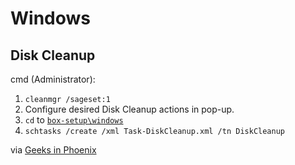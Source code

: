 # Windows

## Disk Cleanup

cmd (Administrator):

1.  `cleanmgr /sageset:1`
2.  Configure desired Disk Cleanup actions in pop-up.
3.  `cd` to [`box-setup\windows`](https://github.com/collinbarrett/box-setup/tree/main/windows)
4.  `schtasks /create /xml Task-DiskCleanup.xml /tn DiskCleanup`

via [Geeks in Phoenix](https://www.geeksinphoenix.com/blog/post/2015/09/09/clean-up-windows-10-with-disk-cleanup.aspx)
